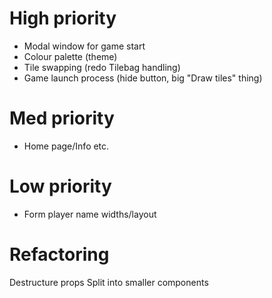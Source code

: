 # High priority

- Modal window for game start
- Colour palette (theme)
- Tile swapping (redo Tilebag handling)
- Game launch process (hide button, big "Draw tiles" thing)

# Med priority

- Home page/Info etc.

# Low priority

- Form player name widths/layout

# Refactoring

Destructure props
Split into smaller components
